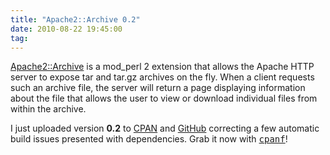 ```yaml
---
title: "Apache2::Archive 0.2"
date: 2010-08-22 19:45:00
tag: 
---
```

<a href="http://search.cpan.org/dist/Apache2-Archive">Apache2::Archive</a> is a mod_perl 2 extension that allows the Apache HTTP server to expose tar and tar.gz archives on the fly. When a client requests such an archive file, the server will return a page displaying information about the file that allows the user to view or download individual files from within the archive.

I just uploaded version <strong>0.2</strong> to <a href="http://search.cpan.org/~damog">CPAN</a> and <a href="http://github.com/damog/apache2-archive/tree/0.2">GitHub</a> correcting a few automatic build issues presented with dependencies. Grab it now with <tt><a href="http://search.cpan.org/dist/App-CPAN-Fresh/">cpanf</a></tt>!